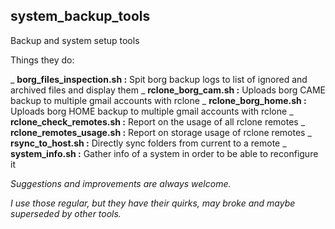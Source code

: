 
## system_backup_tools

Backup and system setup tools

Things they do:


_ **borg_files_inspection.sh :**   Spit borg backup logs to list of ignored and archived files and display them
_ **rclone_borg_cam.sh       :**   Uploads borg  CAME  backup to multiple gmail accounts with rclone
_ **rclone_borg_home.sh      :**   Uploads borg  HOME  backup to multiple gmail accounts with rclone
_ **rclone_check_remotes.sh  :**   Report on the usage of all rclone remotes
_ **rclone_remotes_usage.sh  :**   Report on storage usage of rclone remotes
_ **rsync_to_host.sh         :**   Directly sync folders from current to a remote
_ **system_info.sh           :**   Gather info of a system in order to be able to reconfigure it



*Suggestions and improvements are always welcome.*

*I use those regular, but they have their quirks, may broke and maybe superseded by other tools.*

